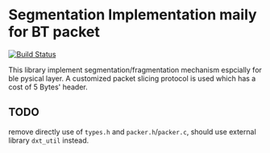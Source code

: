 # Segmentation Implementation maily for BT packet
[![Build Status](https://travis-ci.com/drivextech/segmenter.svg?branch=master)](https://travis-ci.com/drivextech/segmenter)

This library implement segmentation/fragmentation mechanism espcially for ble pysical layer. A customized packet slicing protocol is used which has a cost of 5 Bytes' header.

## TODO

remove directly use of `types.h` and `packer.h`/`packer.c`, should use external library `dxt_util` instead.
